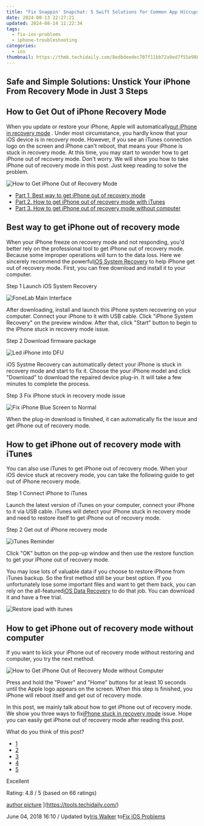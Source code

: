 ```yaml
---
title: "Fix Snappin' Snapchat: 5 Swift Solutions for Common App Hiccups"
date: 2024-08-13 22:27:21
updated: 2024-08-14 11:22:34
tags:
  - fix-ios-problems
  - iphone-troubleshooting
categories:
  - ios
thumbnail: https://thmb.techidaily.com/8edbdeedec707f11bb72a9ed7f55e988ffc8071bad7a0eaa9fbee4357c112fe7.jpg
---
```


## Safe and Simple Solutions: Unstick Your iPhone From Recovery Mode in Just 3 Steps

## How to Get Out of iPhone Recovery Mode

 When you update or restore your iPhone, Apple will automatically[put iPhone in recovery mode](https://tools.techidaily.com/) . Under most circumstance, you hardly know that your iOS device is in recovery mode. However, if you see an iTunes connection logo on the screen and iPhone can't reboot, that means your iPhone is stuck in recovery mode. At this time, you may start to wonder how to get iPhone out of recovery mode. Don't worry. We will show you how to take iPhone out of recovery mode in this post. Just keep reading to solve the problem.

![How to Get iPhone Out of Recovery Mode](https://www.aiseesoft.com/images/feature/how-to-get-iphone-out-of-recovery-mode.jpg)

* [Part 1. Best way to get iPhone out of recovery mode](https://tools.techidaily.com/)
* [Part 2. How to get iPhone out of recovery mode with iTunes](https://tools.techidaily.com/)
* [Part 3. How to get iPhone out of recovery mode without computer](https://tools.techidaily.com/)

## Best way to get iPhone out of recovery mode

 When your iPhone freeze on recovery mode and not responding, you'd better rely on the professional tool to get iPhone out of recovery mode. Because some improper operations will turn to the data loss. Here we sincerely recommend the powerful[iOS System Recovery](https://tools.techidaily.com/aiseesoft/ios-system-recovery/) to help iPhone get out of recovery mode. First, you can free download and install it to your computer.

[](https://secure.2checkout.com/order/cart.php?PRODS=4644627&QTY=1&AFFILIATE=108875) [](https://secure.2checkout.com/order/cart.php?PRODS=4659467&QTY=1&AFFILIATE=108875)

Step 1 Launch iOS System Recovery

![FoneLab Main Interface](https://www.aiseesoft.com/images/ios-system-recovery/fonelab-main-interface.jpg)

 After downloading, install and launch this iPhone system recovering on your computer. Connect your iPhone to it with USB cable. Click "iPhone System Recovery" on the preview window. After that, click "Start" button to begin to the iPhone stuck in recovery mode issue.

Step 2 Download firmware package

![Led iPhone into DFU](https://www.aiseesoft.com/images/iphone-data-recovery/fix/download-plugin.jpg)

 iOS Systme Recovery can automatically detect your iPhone is stuck in recovery mode and start to fix it. Choose the your iPhone model and click "Download" to download the repaired device plug-in. It will take a few minutes to complete the process.

Step 3 Fix iPhone stuck in recovery mode issue

![Fix iPhone Blue Screen to Normal](https://www.aiseesoft.com/images/iphone-data-recovery/fix/repairing.jpg)

 When the plug-in download is finished, it can automatically fix the issue and get iPhone out of recovery mode.

## How to get iPhone out of recovery mode with iTunes

 You can also use iTunes to get iPhone out of recovery mode. When your iOS device stuck at recovery mode, you can take the following guide to get out of iPhone recovery mode.

Step 1 Connect iPhone to iTunes

 Launch the latest version of iTunes on your computer, connect your iPhone to it via USB cable. iTunes will detect your iPhone stuck in recovery mode and need to restore itself to get iPhone out of recovery mode.

Step 2 Get out of iPhone recovery mode

![iTunes Reminder](https://www.aiseesoft.com/images/iphone-data-recovery/itunes-reminder.jpg)

 Click "OK" button on the pop-up window and then use the restore function to get your iPhone out of recovery mode.

 You may lose lots of valuable data if you choose to restore iPhone from iTunes backup. So the first method still be your best option. If you unfortunately lose some important files and want to get them back, you can rely on the all-featured[iOS Data Recovery](https://tools.techidaily.com/aiseesoft-iphone-data-recovery/) to do that job. You can download it and have a free trial.

[](https://secure.2checkout.com/order/cart.php?PRODS=4644627&QTY=1&AFFILIATE=108875) [](https://secure.2checkout.com/order/cart.php?PRODS=4659467&QTY=1&AFFILIATE=108875)

![Restore ipad with itunes](https://www.aiseesoft.com/images/iphone-data-recovery/ipad-categories-in-fonelab.jpg)

## How to get iPhone out of recovery mode without computer

 If you want to kick your iPhone out of recovery mode without restoring and computer, you try the next method.

![How to Get iPhone Out of Recovery Mode without Computer](https://www.aiseesoft.com/images/feature/how-to-get-iphone-out-of-recovery-mode-without-computer.jpg)

 Press and hold the "Power" and "Home" buttons for at least 10 seconds until the Apple logo appears on the screen. When this step is finished, you iPhone will reboot itself and get out of recovery mode.

 In this post, we mainly talk about how to get iPhone out of recovery mode. We show you three ways to fix[iPhone stuck in recovery mode](https://tools.techidaily.com/aiseesoft-iphone-data-recovery/) issue. Hope you can easily get iPhone out of recovery mode after reading this post.

What do you think of this post?

* [1](https://tools.techidaily.com/)
* [2](https://tools.techidaily.com/)
* [3](https://tools.techidaily.com/)
* [4](https://tools.techidaily.com/)
* [5](https://tools.techidaily.com/)

Excellent

Rating: 4.8 / 5 (based on 66 ratings)

[author picture](https://www.aiseesoft.com/images/author/iris.png) ](https://tools.techidaily.com/)

 June 04, 2018 16:10 / Updated by[Iris Walker](https://tools.techidaily.com/) to[Fix iOS Problems](https://tools.techidaily.com/)

<ins class="adsbygoogle"
     style="display:block"
     data-ad-format="autorelaxed"
     data-ad-client="ca-pub-7571918770474297"
     data-ad-slot="1223367746"></ins>



<ins class="adsbygoogle"
     style="display:block"
     data-ad-client="ca-pub-7571918770474297"
     data-ad-slot="8358498916"
     data-ad-format="auto"
     data-full-width-responsive="true"></ins>
